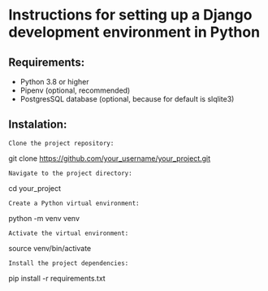 # Instructions for setting up a Django development environment in Python 

## Requirements:
+ Python 3.8 or higher
+ Pipenv (optional, recommended)
+ PostgresSQL database (optional, because for default is slqlite3)

## Instalation: 

    Clone the project repository:

git clone https://github.com/your_username/your_project.git

    Navigate to the project directory:

cd your_project

    Create a Python virtual environment:

python -m venv venv

    Activate the virtual environment:

source venv/bin/activate

    Install the project dependencies:

pip install -r requirements.txt

